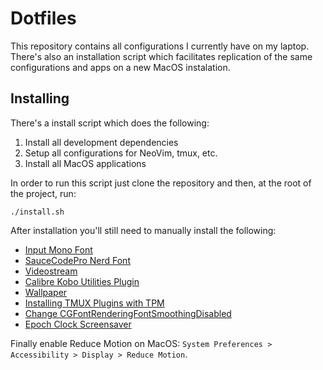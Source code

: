 # Dotfiles

This repository contains all configurations I currently have on my laptop.
There's also an installation script which facilitates replication of the same
configurations and apps on a new MacOS instalation.

## Installing

There's a install script which does the following:

1. Install all development dependencies
2. Setup all configurations for NeoVim, tmux, etc.
3. Install all MacOS applications

In order to run this script just clone the repository and then, at the root of
the project, run:

```
./install.sh
```

After installation you'll still need to manually install the following:

* [Input Mono Font](http://input.fontbureau.com/download/?customize&fontSelection=whole&a=ss&g=ss&i=0&l=0&zero=0&asterisk=height&braces=straight&preset=default&line-height=1.2&email=)
* [SauceCodePro Nerd Font](https://github.com/ryanoasis/nerd-fonts)
* [Videostream](https://getvideostream.com/download/#)
* [Calibre Kobo Utilities Plugin](https://www.mobileread.com/forums/showthread.php?t=215339)
* [Wallpaper](https://cdn.vox-cdn.com/uploads/chorus_asset/file/13272831/The_Verge_Hysteresis_Wallpaper_Landscape.0.png)
* [Installing TMUX Plugins with TPM](https://github.com/tmux-plugins/tpm#installing-plugins)
* [Change CGFontRenderingFontSmoothingDisabled](https://angristan.xyz/how-to-fix-font-rendering-macos-10-14-mojave/)
* [Epoch Clock Screensaver](https://github.com/chrstphrknwtn/epoch-flip-clock-screensaver/)

Finally enable Reduce Motion on MacOS: `System Preferences > Accessibility > Display > Reduce Motion`.

